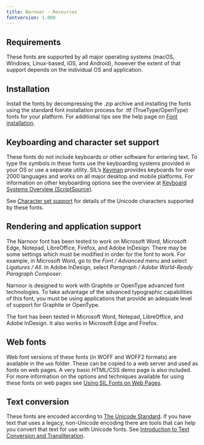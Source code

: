 ```yaml
---
title: Narnoor - Resources
fontversion: 1.000
---
```


## Requirements

These fonts are supported by all major operating systems (macOS, Windows, Linux-based, iOS, and Android), however the extent of that support depends on the individual OS and application.

## Installation

Install the fonts by decompressing the .zip archive and installing the fonts using the standard font installation process for .ttf (TrueType/OpenType) fonts for your platform. For additional tips see the help page on [Font installation](https://software.sil.org/fonts/installation).

## Keyboarding and character set support

These fonts do not include keyboards or other software for entering text. To type the symbols in these fonts use the keyboarding systems provided in your OS or use a separate utility. SIL’s [Keyman](https://keyman.com/) provides keyboards for over 2000 languages and works on all major desktop and mobile platforms. For information on other keyboarding options see the overview at [Keyboard Systems Overview (ScriptSource)](https://scriptsource.org/entry/ytr8g8n6sw).

See [Character set support](charset.md) for details of the Unicode characters supported by these fonts.

## Rendering and application support

The Narnoor font has been tested to work on Microsoft Word, Microsoft Edge, Notepad, LibreOffice, Firefox, and Adobe InDesign. There may be some settings which must be modified in order for the font to work. For example, in Microsoft Word, go to the *Font / Advanced* menu and select *Ligatures / All*. In Adobe InDesign, select *Paragraph / Adobe World-Ready Paragraph Composer*.

Narnoor is designed to work with Graphite or OpenType advanced font technologies. To take advantage of the advanced typographic capabilities of this font, you must be using applications that provide an adequate level of support for Graphite or OpenType.

The font has been tested in Microsoft Word, Notepad, LibreOffice, and Adobe InDesign. It also works in Microsoft Edge and Firefox.

## Web fonts

Web font versions of these fonts (in WOFF and WOFF2 formats) are available in the `web` folder. These can be copied to a web server and used as fonts on web pages. A very basic HTML/CSS demo page is also included. For more information on the options and techniques available for using these fonts on web pages see [Using SIL Fonts on Web Pages](http://software.sil.org/fonts/webfonts).

## Text conversion

These fonts are encoded according to [The Unicode Standard](http://unicode.org). If you have text that uses a legacy, non-Unicode encoding there are tools that can help you convert that text for use with Unicode fonts. See [Introduction to Text Conversion and Transliteration](https://scriptsource.org/entry/xlzd6n5aqt).

